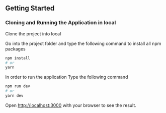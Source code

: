 ## Getting Started

### Cloning and Running the Application in local

Clone the project into local

Go into the project folder and type the following command to install all npm packages

```bash
npm install
# or
yarn
```

In order to run the application Type the following command

```bash
npm run dev
# or
yarn dev
```

Open [http://localhost:3000](http://localhost:3000) with your browser to see the result.